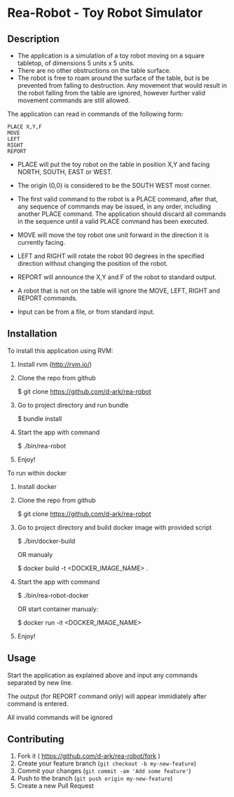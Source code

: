 # Rea-Robot - Toy Robot Simulator

## Description


- The application is a simulation of a toy robot moving on a square tabletop,
  of dimensions 5 units x 5 units.
- There are no other obstructions on the table surface.
- The robot is free to roam around the surface of the table, but is be
  prevented from falling to destruction. Any movement that would result in the
  robot falling from the table are ignored, however further valid
  movement commands are still allowed.

The application can read in commands of the following form:

    PLACE X,Y,F
    MOVE
    LEFT
    RIGHT
    REPORT

- PLACE will put the toy robot on the table in position X,Y and facing NORTH,
  SOUTH, EAST or WEST.
- The origin (0,0) is considered to be the SOUTH WEST most corner.
- The first valid command to the robot is a PLACE command, after that, any
  sequence of commands may be issued, in any order, including another PLACE
  command. The application should discard all commands in the sequence until
  a valid PLACE command has been executed.
- MOVE will move the toy robot one unit forward in the direction it is
  currently facing.
- LEFT and RIGHT will rotate the robot 90 degrees in the specified direction
  without changing the position of the robot.
- REPORT will announce the X,Y and F of the robot to standard output.

- A robot that is not on the table will ignore the MOVE, LEFT, RIGHT
  and REPORT commands.
- Input can be from a file, or from standard input.

## Installation

To install this application using RVM:

1) Install rvm (http://rvm.io/)

2) Clone the repo from github

    $ git clone https://github.com/d-ark/rea-robot

3) Go to project directory and run bundle

    $ bundle install

4) Start the app with command

    $ ./bin/rea-robot

5) Enjoy!

To run within docker

1) Install docker
2) Clone the repo from github

    $ git clone https://github.com/d-ark/rea-robot

3) Go to project directory and build docker image with provided script

    $ ./bin/docker-build

    OR manualy

    $ docker build -t <DOCKER_IMAGE_NAME> .

4) Start the app with command

    $ ./bin/rea-robot-docker

    OR start container manualy:

    $ docker run -it <DOCKER_IMAGE_NAME>

5) Enjoy!

## Usage

Start the application as explained above and input any commands separated by new line.

The output (for REPORT command only) will appear immidiately after command is entered.

All invalid commands will be ignored

## Contributing

1. Fork it ( https://github.com/d-ark/rea-robot/fork )
2. Create your feature branch (`git checkout -b my-new-feature`)
3. Commit your changes (`git commit -am 'Add some feature'`)
4. Push to the branch (`git push origin my-new-feature`)
5. Create a new Pull Request
